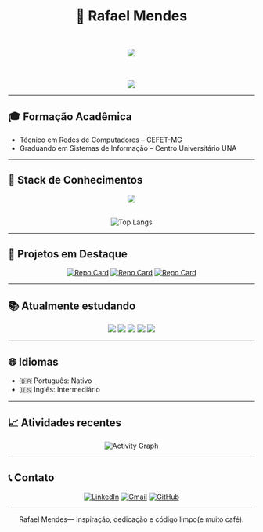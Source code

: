 <!-- Rafael Mendes o -->
<h1 align="center">🚀 Rafael Mendes</h1>

<div align="center">
  <br>

 <p align="center">
  <img src="https://readme-typing-svg.herokuapp.com?font=Fira+Code&weight=600&pause=1000&color=00E0FF&center=true&vCenter=true&lines=Desenvolvedor+em+evolução...;Técnico+em+Redes+🖧;Estudante+de+SI+💻" />
</p>
  <br><br>

  <img src="https://github-readme-stats.vercel.app/api?username=RafaMendess&theme=tokyonight&show_icons=true&hide_border=true&custom_title=Estatísticas+do+Rafael" />
</div>

---

## 🎓 Formação Acadêmica
- Técnico em Redes de Computadores – CEFET-MG  
- Graduando em Sistemas de Informação – Centro Universitário UNA

---

## 🧠 Stack de Conhecimentos

<div align="center">

<img src="https://skillicons.dev/icons?i=java,python,html,css,git,github,linux,vscode&theme=dark" /><br><br>

![Top Langs](https://github-readme-stats.vercel.app/api/top-langs/?username=RafaMendess&layout=donut&theme=tokyonight&hide_border=true)

</div>

---

## 📂 Projetos em Destaque

<div align="center">


[![Repo Card](https://github-readme-stats.vercel.app/api/pin/?username=RafaMendess&repo=automacaoTello&theme=tokyonight&hide_border=true)](https://github.com/RafaMendess/automacaoTello)
[![Repo Card](https://github-readme-stats.vercel.app/api/pin/?username=RafaMendess&repo=trabalhoLp&theme=tokyonight&hide_border=true)](https://github.com/RafaMendess/trabalhoLp)
[![Repo Card](https://github-readme-stats.vercel.app/api/pin/?username=RafaMendess&repo=Calculadora&theme=tokyonight&hide_border=true)](https://github.com/RafaMendess/Calculadora)
</div>

---

## 📚 Atualmente estudando

<div align="center">

<img src="https://img.shields.io/badge/Python-3776AB?style=for-the-badge&logo=python&logoColor=white" />
<img src="https://img.shields.io/badge/Java-ED8B00?style=for-the-badge&logo=java&logoColor=white" />
<img src="https://img.shields.io/badge/Spring-6DB33F?style=for-the-badge&logo=spring&logoColor=white" />
<img src="https://img.shields.io/badge/Linux-FCC624?style=for-the-badge&logo=linux&logoColor=black" />
<img src="https://img.shields.io/badge/React-20232A?style=for-the-badge&logo=react&logoColor=61DAFB" />


</div>

---

## 🌐 Idiomas

- 🇧🇷 Português: Nativo  
- 🇺🇸 Inglês: Intermediário

---

## 📈 Atividades recentes

<div align="center">

![Activity Graph](https://github-readme-activity-graph.vercel.app/graph?username=RafaMendess&theme=tokyo-night&hide_border=true)

</div>

---

## 📞 Contato

<div align="center">

[![LinkedIn](https://img.shields.io/badge/-LinkedIn-0077B5?style=for-the-badge&logo=linkedin&logoColor=white)](https://www.linkedin.com/in/rafaelmendes2205)
[![Gmail](https://img.shields.io/badge/-Email-D14836?style=for-the-badge&logo=gmail&logoColor=white)](mailto:rafasilvam220@gmail.com)
[![GitHub](https://img.shields.io/badge/-GitHub-181717?style=for-the-badge&logo=github&logoColor=white)](https://github.com/RafaMendess)

</div>

---

<p align="center">Rafael Mendes— Inspiração, dedicação e código limpo(e muito café).</p>

